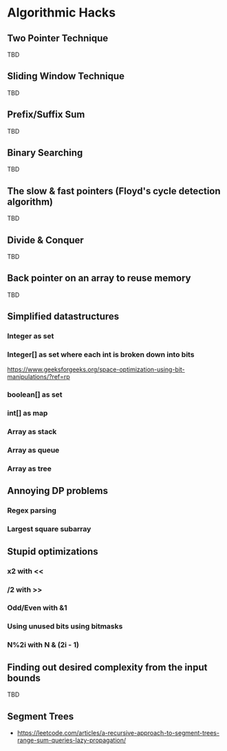 # Algorithmic Hacks
## Two Pointer Technique
TBD

## Sliding Window Technique
TBD

## Prefix/Suffix Sum
TBD

## Binary Searching
TBD

## The slow & fast pointers (Floyd's cycle detection algorithm)
TBD

## Divide & Conquer
TBD

## Back pointer on an array to reuse memory
TBD

## Simplified datastructures
### Integer as set
### Integer[] as set where each int is broken down into bits
https://www.geeksforgeeks.org/space-optimization-using-bit-manipulations/?ref=rp
### boolean[] as set
### int[] as map
### Array as stack
### Array as queue
### Array as tree

## Annoying DP problems
### Regex parsing
### Largest square subarray

## Stupid optimizations
### x2 with <<
### /2 with >>
### Odd/Even with &1
### Using unused bits using bitmasks
### N%2**i with N & (2**i - 1)

## Finding out desired complexity from the input bounds
TBD

## Segment Trees
- https://leetcode.com/articles/a-recursive-approach-to-segment-trees-range-sum-queries-lazy-propagation/
